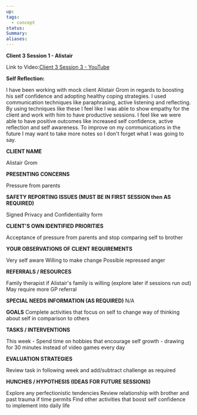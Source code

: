 ```yaml
---
up: 
tags:
  - concept
status: 
Summary:
aliases:
---
```

**Client 3 Session 1 - Alistair**

Link to Video:[Client 3 Session 3 - YouTube](https://www.youtube.com/watch?v=Mt8NxyVpgk0&list=PLjhfUC-RbAHht9PKX58Yn04NKmWeBn_dA&index=5&ab_channel=noodleedoos)


**Self Reflection:**

I have been working with mock client Alistair Grom in regards to boosting his self confidence and adopting healthy coping strategies. I used communication techniques like paraphrasing, active listening and reflecting. By using techniques like these I feel like I was able to show empathy for the client and work with him to have productive sessions. I feel like we were able to have positive outcomes like increased self confidence, active reflection and self awareness. To improve on my communications in the future I may want to take more notes so I don't forget what I was going to say.
  

**CLIENT NAME**

Alistair Grom

**PRESENTING CONCERNS**

Pressure from parents

  

**SAFETY REPORTING ISSUES (MUST BE IN FIRST SESSION then AS REQUIRED)**

Signed Privacy and Confidentiality form

  

**CLIENT'S OWN IDENTIFIED PRIORITIES**

Acceptance of pressure from parents and stop comparing self to brother

  

**YOUR OBSERVATIONS OF CLIENT REQUIREMENTS**

Very self aware
Willing to make change
Possible repressed anger
  

**REFERRALS / RESOURCES**

Family therapist if Alistair's family is willing (explore later if sessions run out)
May require more GP referral

  

**SPECIAL NEEDS INFORMATION (AS REQUIRED)**
N/A

  

**GOALS**
Complete activities that focus on self to change way of thinking about self in comparison to others

  

**TASKS / INTERVENTIONS**

This week - Spend time on hobbies that encourage self growth - drawing for 30 minutes instead of video games every day

  

**EVALUATION STRATEGIES**

Review task in following week and add/subtract challenge as required

  

**HUNCHES / HYPOTHESIS (IDEAS FOR FUTURE SESSIONS)**

Explore any perfectionistic tendencies
Review relationship with brother and past trauma if time permits
Find other activities that boost self confidence to implement into daily life

